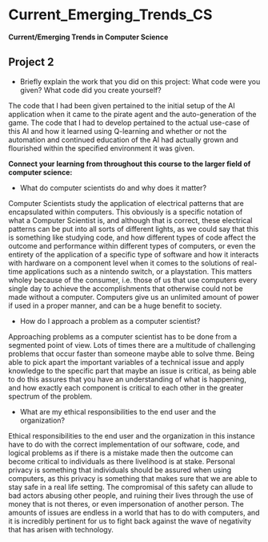 # Current_Emerging_Trends_CS
**Current/Emerging Trends in Computer Science**

Project 2
--

- Briefly explain the work that you did on this project: What code were you given? What code did you create yourself?

The code that I had been given pertained to the initial setup of the AI application when it came to the pirate agent and the auto-generation of the game. The code that I had to develop pertained to the actual use-case of this AI and how it learned using Q-learning and whether or not the automation and continued education of the AI had actually grown and flourished within the specified environment it was given. 

**Connect your learning from throughout this course to the larger field of computer science:**

- What do computer scientists do and why does it matter?

Computer Scientists study the application of electrical patterns that are encapsulated within computers. This obviously is a specific notation of what a Computer Scientist is, and although that is correct, these electrical patterns can be put into all sorts of different lights, as we could say that this is something like studying code, and how different types of code affect the outcome and performance within different types of computers, or even the entirety of the application of a specific type of software and how it interacts with hardware on a component level when it comes to the solutions of real-time applications such as a nintendo switch, or a playstation. This matters wholey because of the consumer, i.e. those of us that use computers every single day to achieve the accomplishments that otherwise could not be made without a computer. Computers give us an unlimited amount of power if used in a proper manner, and can be a huge benefit to society.

- How do I approach a problem as a computer scientist?

Approaching problems as a computer scientist has to be done from a segmented point of view. Lots of times there are a multitude of challenging problems that occur faster than someone maybe able to solve thme. Being able to pick apart the important variables of a technical issue and apply knowledge to the specific part that maybe an issue is critical, as being able to do this assures that you have an understanding of what is happening, and how exactly each component is critical to each other in the greater spectrum of the problem.

- What are my ethical responsibilities to the end user and the organization?

Ethical responsibilities to the end user and the organization in this instance have to do with the correct implementation of our software, code, and logical problems as if there is a mistake made then the outcome can become critical to individuals as there livelihood is at stake. Personal privacy is something that individuals should be assured when using computers, as this privacy is something that makes sure that we are able to stay safe in a real life setting. The compromisal of this safety can allude to bad actors abusing other people, and ruining their lives through the use of money that is not theres, or even impersonation of another person. The amounts of issues are endless in a world that has to do with computers, and it is incredibly pertinent for us to fight back against the wave of negativity that has arisen with technology.
